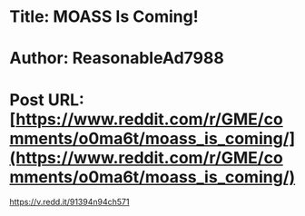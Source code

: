 # Title: MOASS Is Coming!
# Author: ReasonableAd7988
# Post URL: [https://www.reddit.com/r/GME/comments/o0ma6t/moass_is_coming/](https://www.reddit.com/r/GME/comments/o0ma6t/moass_is_coming/)


https://v.redd.it/91394n94ch571